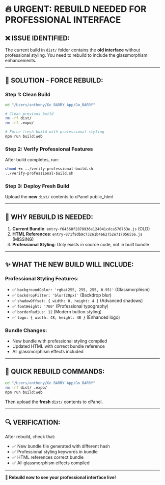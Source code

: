 # 🔥 URGENT: REBUILD NEEDED FOR PROFESSIONAL INTERFACE

## ❌ **ISSUE IDENTIFIED:**
The current build in `dist/` folder contains the **old interface** without professional styling. You need to rebuild to include the glassmorphism enhancements.

---

## 🚀 **SOLUTION - FORCE REBUILD:**

### **Step 1: Clean Build**
```bash
cd "/Users/anthony/Go BARRY App/Go_BARRY"

# Clean previous build
rm -rf dist/
rm -rf .expo/

# Force fresh build with professional styling
npm run build:web
```

### **Step 2: Verify Professional Features**
After build completes, run:
```bash
chmod +x ../verify-professional-build.sh
../verify-professional-build.sh
```

### **Step 3: Deploy Fresh Build**
Upload the **new** `dist/` contents to cPanel public_html

---

## 🎯 **WHY REBUILD IS NEEDED:**

1. **Current Bundle**: `entry-f64368f2878936e124041cdca570763e.js` (OLD)
2. **HTML References**: `entry-871f9db9c73261b4662752e717056556.js` (MISSING)
3. **Professional Styling**: Only exists in source code, not in built bundle

---

## ✨ **WHAT THE NEW BUILD WILL INCLUDE:**

### **Professional Styling Features:**
- ✅ `backgroundColor: 'rgba(255, 255, 255, 0.95)'` (Glassmorphism)
- ✅ `backdropFilter: 'blur(20px)'` (Backdrop blur)
- ✅ `shadowOffset: { width: 0, height: 4 }` (Advanced shadows)
- ✅ `fontWeight: '700'` (Professional typography)
- ✅ `borderRadius: 12` (Modern button styling)
- ✅ `logo: { width: 48, height: 48 }` (Enhanced logo)

### **Bundle Changes:**
- New bundle with professional styling compiled
- Updated HTML with correct bundle reference
- All glassmorphism effects included

---

## 🚨 **QUICK REBUILD COMMANDS:**

```bash
cd "/Users/anthony/Go BARRY App/Go_BARRY"
rm -rf dist/ .expo/
npm run build:web
```

Then upload the **fresh** `dist/` contents to cPanel.

---

## 🔍 **VERIFICATION:**

After rebuild, check that:
- ✅ New bundle file generated with different hash
- ✅ Professional styling keywords in bundle
- ✅ HTML references correct bundle
- ✅ All glassmorphism effects compiled

---

**🚦 Rebuild now to see your professional interface live!**
